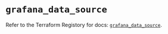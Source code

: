# `grafana_data_source`

Refer to the Terraform Registory for docs: [`grafana_data_source`](https://registry.terraform.io/providers/grafana/grafana/3.16.0/docs/resources/data_source).
